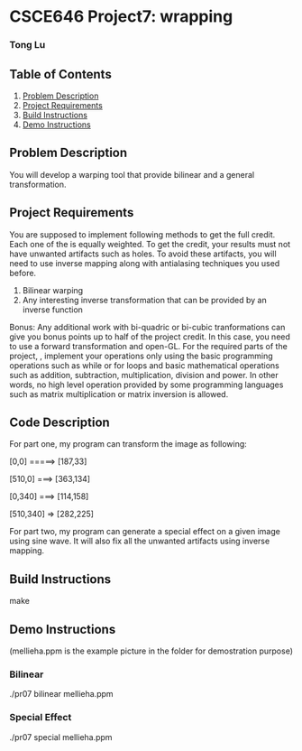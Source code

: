 # CSCE646 Project7: wrapping
### Tong Lu
## Table of Contents
1. [Problem Description](#problem-description)
2. [Project Requirements](#project-requirements)
3. [Build Instructions](#build-instructions)
4. [Demo Instructions](#demo-instructions)

## Problem Description
You will develop a warping tool that provide bilinear and a general transformation.

## Project Requirements
You are supposed to implement following methods to get the full credit. Each one of the is equally weighted. To get the credit, your results must not have unwanted artifacts such as holes. To avoid these artifacts, you will need to use inverse mapping along with antialasing techniques you used before.

1. Bilinear warping
2. Any interesting inverse transformation that can be provided by an inverse function

Bonus: Any additional work with bi-quadric or bi-cubic tranformations can give you bonus points up to half of the project credit. In this case, you need to use a forward transformation and open-GL.
For the required parts of the project, , implement your operations only using the basic programming operations such as while or for loops and basic mathematical operations such as addition, subtraction, multiplication, division and power. In other words, no high level operation provided by some programming languages such as matrix multiplication or matrix inversion is allowed.

## Code Description
For part one, my program can transform the image as following:

[0,0] =====> [187,33]

[510,0] ===> [363,134]

[0,340] ===> [114,158]

[510,340] => [282,225]

For part two, my program can generate a special effect on a given image using sine wave. It will also fix all the unwanted artifacts using inverse mapping. 

## Build Instructions

make

## Demo Instructions

(mellieha.ppm is the example picture in the folder for demostration purpose)

### Bilinear

./pr07 bilinear mellieha.ppm

### Special Effect

./pr07 special mellieha.ppm

